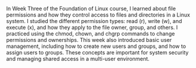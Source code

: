 In Week Three of the Foundation of Linux course, I learned about file permissions and how they control access to files and directories in a Linux system. I studied the different permission types: read (r), write (w), and execute (x), and how they apply to the file owner, group, and others. I practiced using the chmod, chown, and chgrp commands to change permissions and ownerships. This week also introduced basic user management, including how to create new users and groups, and how to assign users to groups. These concepts are important for system security and managing shared access in a multi-user environment.
